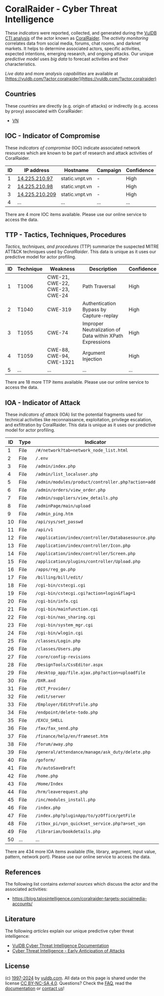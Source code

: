 # CoralRaider - Cyber Threat Intelligence

These _indicators_ were reported, collected, and generated during the [VulDB CTI analysis](https://vuldb.com/?kb.cti) of the actor known as [CoralRaider](https://vuldb.com/?actor.coralraider). The _activity monitoring_ correlates data from social media, forums, chat rooms, and darknet markets. It helps to determine associated actors, specific activities, expected intentions, emerging research, and ongoing attacks. Our unique _predictive model_ uses _big data_ to forecast activities and their characteristics.

_Live data_ and more _analysis capabilities_ are available at [https://vuldb.com/?actor.coralraider](https://vuldb.com/?actor.coralraider)

## Countries

These _countries_ are directly (e.g. origin of attacks) or indirectly (e.g. access by proxy) associated with CoralRaider:

* [VN](https://vuldb.com/?country.vn)

## IOC - Indicator of Compromise

These _indicators of compromise_ (IOC) indicate associated network resources which are known to be part of research and attack activities of CoralRaider.

ID | IP address | Hostname | Campaign | Confidence
-- | ---------- | -------- | -------- | ----------
1 | [14.225.210.97](https://vuldb.com/?ip.14.225.210.97) | static.vnpt.vn | - | High
2 | [14.225.210.98](https://vuldb.com/?ip.14.225.210.98) | static.vnpt.vn | - | High
3 | [14.225.210.209](https://vuldb.com/?ip.14.225.210.209) | static.vnpt.vn | - | High
4 | ... | ... | ... | ...

There are 4 more IOC items available. Please use our online service to access the data.

## TTP - Tactics, Techniques, Procedures

_Tactics, techniques, and procedures_ (TTP) summarize the suspected MITRE ATT&CK techniques used by _CoralRaider_. This data is unique as it uses our predictive model for actor profiling.

ID | Technique | Weakness | Description | Confidence
-- | --------- | -------- | ----------- | ----------
1 | T1006 | CWE-21, CWE-22, CWE-23, CWE-24 | Path Traversal | High
2 | T1040 | CWE-319 | Authentication Bypass by Capture-replay | High
3 | T1055 | CWE-74 | Improper Neutralization of Data within XPath Expressions | High
4 | T1059 | CWE-88, CWE-94, CWE-1321 | Argument Injection | High
5 | ... | ... | ... | ...

There are 18 more TTP items available. Please use our online service to access the data.

## IOA - Indicator of Attack

These _indicators of attack_ (IOA) list the potential fragments used for technical activities like reconnaissance, exploitation, privilege escalation, and exfiltration by CoralRaider. This data is unique as it uses our predictive model for actor profiling.

ID | Type | Indicator | Confidence
-- | ---- | --------- | ----------
1 | File | `/#/network?tab=network_node_list.html` | High
2 | File | `/.env` | Low
3 | File | `/admin/index.php` | High
4 | File | `/admin/list_localuser.php` | High
5 | File | `/admin/modules/product/controller.php?action=add` | High
6 | File | `/admin/orders/view_order.php` | High
7 | File | `/admin/suppliers/view_details.php` | High
8 | File | `/adminPage/main/upload` | High
9 | File | `/admin_ping.htm` | High
10 | File | `/api/sys/set_passwd` | High
11 | File | `/api/v1` | Low
12 | File | `/application/index/controller/Databasesource.php` | High
13 | File | `/application/index/controller/Icon.php` | High
14 | File | `/application/index/controller/Screen.php` | High
15 | File | `/application/plugins/controller/Upload.php` | High
16 | File | `/apps/reg_go.php` | High
17 | File | `/billing/bill/edit/` | High
18 | File | `/cgi-bin/cstecgi.cgi` | High
19 | File | `/cgi-bin/cstecgi.cgi?action=login&flag=1` | High
20 | File | `/cgi-bin/info.cgi` | High
21 | File | `/cgi-bin/mainfunction.cgi` | High
22 | File | `/cgi-bin/nas_sharing.cgi` | High
23 | File | `/cgi-bin/system_mgr.cgi` | High
24 | File | `/cgi-bin/wlogin.cgi` | High
25 | File | `/classes/Login.php` | High
26 | File | `/classes/Users.php` | High
27 | File | `/core/config-revisions` | High
28 | File | `/DesignTools/CssEditor.aspx` | High
29 | File | `/desktop_app/file.ajax.php?action=uploadfile` | High
30 | File | `/DXR.axd` | Medium
31 | File | `/ECT_Provider/` | High
32 | File | `/edit/server` | Medium
33 | File | `/Employer/EditProfile.php` | High
34 | File | `/endpoint/delete-todo.php` | High
35 | File | `/EXCU_SHELL` | Medium
36 | File | `/fax/fax_send.php` | High
37 | File | `/finance/help/en/frameset.htm` | High
38 | File | `/forum/away.php` | High
39 | File | `/general/attendance/manage/ask_duty/delete.php` | High
40 | File | `/goform/` | Medium
41 | File | `/h/autoSaveDraft` | High
42 | File | `/home.php` | Medium
43 | File | `/Home/Index` | Medium
44 | File | `/hrm/leaverequest.php` | High
45 | File | `/inc/modules_install.php` | High
46 | File | `/index.php` | Medium
47 | File | `/index.php?pluginApp/to/yzOffice/getFile` | High
48 | File | `/itbox_pi/vpn_quickset_service.php?a=set_vpn` | High
49 | File | `/librarian/bookdetails.php` | High
50 | ... | ... | ...

There are 434 more IOA items available (file, library, argument, input value, pattern, network port). Please use our online service to access the data.

## References

The following list contains _external sources_ which discuss the actor and the associated activities:

* https://blog.talosintelligence.com/coralraider-targets-socialmedia-accounts/

## Literature

The following _articles_ explain our unique predictive cyber threat intelligence:

* [VulDB Cyber Threat Intelligence Documentation](https://vuldb.com/?kb.cti)
* [Cyber Threat Intelligence - Early Anticipation of Attacks](https://www.scip.ch/en/?labs.20201022)

## License

(c) [1997-2024](https://vuldb.com/?kb.changelog) by [vuldb.com](https://vuldb.com/?kb.about). All data on this page is shared under the license [CC BY-NC-SA 4.0](https://creativecommons.org/licenses/by-nc-sa/4.0/). Questions? Check the [FAQ](https://vuldb.com/?kb.faq), read the [documentation](https://vuldb.com/?kb) or [contact us](https://vuldb.com/?contact)!
